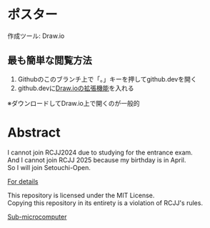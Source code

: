 # ポスター
作成ツール: Draw.io

## 最も簡単な閲覧方法
1. Githubのこのブランチ上で「。」キーを押してgithub.devを開く
1. github.devに[Draw.ioの拡張機能](https://marketplace.visualstudio.com/items?itemName=hediet.vscode-drawio)を入れる

※ダウンロードしてDraw.io上で開くのが一般的

# Abstract
I cannot join RCJJ2024 due to studying for the entrance exam.  
And I cannot join RCJJ 2025 because my birthday is in April.  
So I will join Setouchi-Open.  

[For details](https://github.com/koki0517/Thylakoid/wiki)

This repository is licensed under the MIT License.  
Copying this repository in its entirety is a violation of RCJJ's rules.

[Sub-microcomputer](https://github.com/koki0517/ThylaThylakoid)
